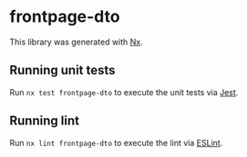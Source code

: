 # frontpage-dto

This library was generated with [Nx](https://nx.dev).

## Running unit tests

Run `nx test frontpage-dto` to execute the unit tests via [Jest](https://jestjs.io).

## Running lint

Run `nx lint frontpage-dto` to execute the lint via [ESLint](https://eslint.org/).
